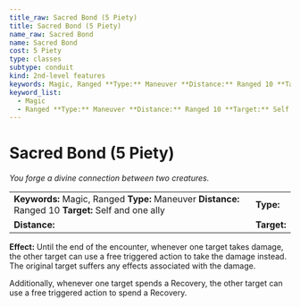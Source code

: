 ```yaml
---
title_raw: Sacred Bond (5 Piety)
title: Sacred Bond (5 Piety)
name_raw: Sacred Bond
name: Sacred Bond
cost: 5 Piety
type: classes
subtype: conduit
kind: 2nd-level features
keywords: Magic, Ranged **Type:** Maneuver **Distance:** Ranged 10 **Target:** Self and one ally
keyword_list:
  - Magic
  - Ranged **Type:** Maneuver **Distance:** Ranged 10 **Target:** Self and one ally
---
```


# Sacred Bond (5 Piety)

*You forge a divine connection between two creatures.*

|                                                                                                      |             |
| :--------------------------------------------------------------------------------------------------- | :---------- |
| **Keywords:** Magic, Ranged **Type:** Maneuver **Distance:** Ranged 10 **Target:** Self and one ally | **Type:**   |
| **Distance:**                                                                                        | **Target:** |

**Effect:** Until the end of the encounter, whenever one target takes damage, the other target can use a free triggered action to take the damage instead. The original target suffers any effects associated with the damage.

Additionally, whenever one target spends a Recovery, the other target can use a free triggered action to spend a Recovery.
